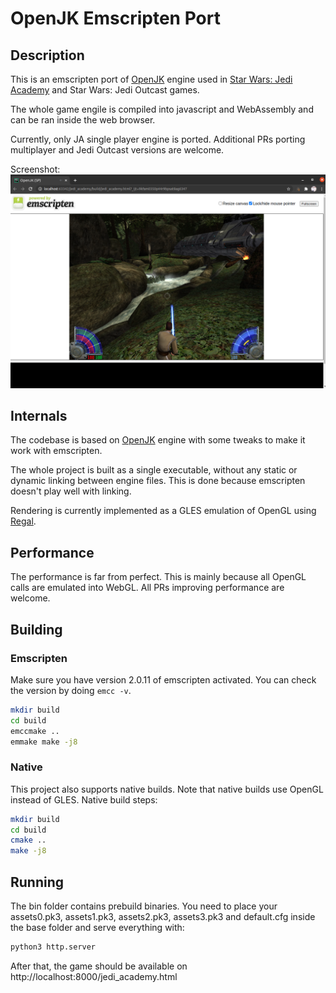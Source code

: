 # OpenJK Emscripten Port

## Description

This is an emscripten port of [OpenJK](https://github.com/JACoders/OpenJK) engine used in [Star Wars: Jedi Academy](https://www.youtube.com/watch?v=S8JsJOVaZ58) and
Star Wars: Jedi Outcast games.

The whole game engile is compiled into javascript and WebAssembly and can be ran inside the web browser.

Currently, only JA single player engine is ported. Additional PRs porting multiplayer and Jedi Outcast versions are welcome.

Screenshot:
![screenshot](./assets/screenshot.png)

## Internals

The codebase is based on [OpenJK](https://github.com/JACoders/OpenJK) engine with some tweaks to make it work with
emscripten.

The whole project is built as a single executable, without any static or dynamic linking between engine files. This is
done because emscripten doesn't play well with linking.

Rendering is currently implemented as a GLES emulation of OpenGL using [Regal](https://github.com/p3/regal).


## Performance

The performance is far from perfect. This is mainly because all OpenGL calls are emulated into WebGL. All PRs improving
performance are welcome.

## Building

### Emscripten

Make sure you have version 2.0.11 of emscripten activated. You can check the version by doing `emcc -v`.

```bash
mkdir build
cd build
emccmake ..
emmake make -j8
```

### Native

This project also supports native builds. Note that native builds use OpenGL instead of GLES. Native build steps:

```bash
mkdir build
cd build
cmake ..
make -j8
```

## Running

The bin folder contains prebuild binaries. You need to place your assets0.pk3, assets1.pk3, assets2.pk3, assets3.pk3 and default.cfg inside the base folder and serve everything with:

```bash
python3 http.server
```

After that, the game should be available on http://localhost:8000/jedi_academy.html